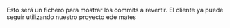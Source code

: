 Esto será un fichero para mostrar los commits a revertir. El cliente ya puede seguir utilizando nuestro proyecto ede mates 

